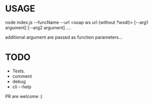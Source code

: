 
USAGE
== 
node index.js --funcName <soap wanted method> --url <soap ws url (without ?wsdl)> [--arg1 argument] [--arg2 argument] ....


additional argument are passed as function parameters...

TODO
==

* Tests.
* comment
* debug
* cli --help 

PR are welcome :)


